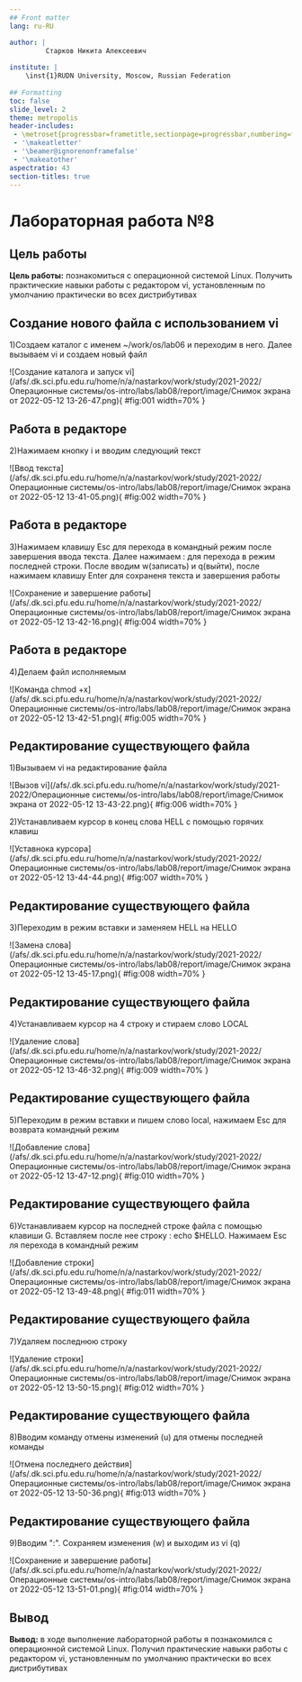 ```yaml
---
## Front matter
lang: ru-RU

author: |
         Старков Никита Алексеевич
	
institute: |
	\inst{1}RUDN University, Moscow, Russian Federation
	
## Formatting
toc: false
slide_level: 2
theme: metropolis
header-includes: 
 - \metroset{progressbar=frametitle,sectionpage=progressbar,numbering=fraction}
 - '\makeatletter'
 - '\beamer@ignorenonframefalse'
 - '\makeatother'
aspectratio: 43
section-titles: true
---
```


# Лабораторная работа №8

## Цель работы

**Цель работы:** познакомиться с операционной системой Linux. Получить практические навыки работы с редактором vi, установленным по умолчанию практически во всех дистрибутивах


## Создание нового файла с использованием vi

1)Создаем каталог с именем ~/work/os/lab06 и переходим в него. Далее вызываем vi и создаем новый файл

![Создание каталога и запуск vi](/afs/.dk.sci.pfu.edu.ru/home/n/a/nastarkov/work/study/2021-2022/Операционные системы/os-intro/labs/lab08/report/image/Снимок экрана от 2022-05-12 13-26-47.png){ #fig:001 width=70% }

## Работа в редакторе

2)Нажимаем кнопку i и вводим следующий текст

![Ввод текста](/afs/.dk.sci.pfu.edu.ru/home/n/a/nastarkov/work/study/2021-2022/Операционные системы/os-intro/labs/lab08/report/image/Снимок экрана от 2022-05-12 13-41-05.png){ #fig:002 width=70% }

## Работа в редакторе

3)Нажимаем клавишу Esc для перехода в командный режим после завершения ввода текста. Далее нажимаем : для перехода в режим последней строки. После вводим w(записать) и q(выйти), после нажимаем клавишу Enter для сохраненя текста и завершения работы 

![Сохранение и завершение работы](/afs/.dk.sci.pfu.edu.ru/home/n/a/nastarkov/work/study/2021-2022/Операционные системы/os-intro/labs/lab08/report/image/Снимок экрана от 2022-05-12 13-42-16.png){ #fig:004 width=70% }

## Работа в редакторе

4)Делаем файл исполняемым 

![Команда chmod +x](/afs/.dk.sci.pfu.edu.ru/home/n/a/nastarkov/work/study/2021-2022/Операционные системы/os-intro/labs/lab08/report/image/Снимок экрана от 2022-05-12 13-42-51.png){ #fig:005 width=70% }

## Редактирование существующего файла

1)Вызываем vi на редактирование файла

![Вызов vi](/afs/.dk.sci.pfu.edu.ru/home/n/a/nastarkov/work/study/2021-2022/Операционные системы/os-intro/labs/lab08/report/image/Снимок экрана от 2022-05-12 13-43-22.png){ #fig:006 width=70% }

2)Устанавливаем курсор в конец слова HELL с помощью горячих клавиш

![Уставнока курсора](/afs/.dk.sci.pfu.edu.ru/home/n/a/nastarkov/work/study/2021-2022/Операционные системы/os-intro/labs/lab08/report/image/Снимок экрана от 2022-05-12 13-44-44.png){ #fig:007 width=70% }

## Редактирование существующего файла

3)Переходим в режим вставки и заменяем HELL на HELLO

![Замена слова](/afs/.dk.sci.pfu.edu.ru/home/n/a/nastarkov/work/study/2021-2022/Операционные системы/os-intro/labs/lab08/report/image/Снимок экрана от 2022-05-12 13-45-17.png){ #fig:008 width=70% }

## Редактирование существующего файла

4)Устанавливаем курсор на 4 строку и стираем слово LOCAL

![Удаление слова](/afs/.dk.sci.pfu.edu.ru/home/n/a/nastarkov/work/study/2021-2022/Операционные системы/os-intro/labs/lab08/report/image/Снимок экрана от 2022-05-12 13-46-32.png){ #fig:009 width=70% }

## Редактирование существующего файла

5)Переходим в режим вставки и пишем слово local, нажимаем Esc для возврата командный режим

![Добавление слова](/afs/.dk.sci.pfu.edu.ru/home/n/a/nastarkov/work/study/2021-2022/Операционные системы/os-intro/labs/lab08/report/image/Снимок экрана от 2022-05-12 13-47-12.png){ #fig:010 width=70% }

## Редактирование существующего файла

6)Устанавливаем курсор на последней строке файла с помощью клавиши G. Вставляем после нее строку : echo $HELLO. Нажимаем Esc ля перехода в командный режим

![Добавление строки](/afs/.dk.sci.pfu.edu.ru/home/n/a/nastarkov/work/study/2021-2022/Операционные системы/os-intro/labs/lab08/report/image/Снимок экрана от 2022-05-12 13-49-48.png){ #fig:011 width=70% }

## Редактирование существующего файла

7)Удаляем последнюю строку
 
![Удаление строки](/afs/.dk.sci.pfu.edu.ru/home/n/a/nastarkov/work/study/2021-2022/Операционные системы/os-intro/labs/lab08/report/image/Снимок экрана от 2022-05-12 13-50-15.png){ #fig:012 width=70% }

## Редактирование существующего файла

8)Вводим команду отмены изменений (u) для отмены последней команды

![Отмена последнего действия](/afs/.dk.sci.pfu.edu.ru/home/n/a/nastarkov/work/study/2021-2022/Операционные системы/os-intro/labs/lab08/report/image/Снимок экрана от 2022-05-12 13-50-36.png){ #fig:013 width=70% }

## Редактирование существующего файла

9)Вводим ":". Сохраняем изменения (w) и выходим из vi (q)

![Сохранение и завершение работы](/afs/.dk.sci.pfu.edu.ru/home/n/a/nastarkov/work/study/2021-2022/Операционные системы/os-intro/labs/lab08/report/image/Снимок экрана от 2022-05-12 13-51-01.png){ #fig:014 width=70% }

## Вывод

**Вывод:** в ходе выполнение лабораторной работы я познакомился с операционной системой Linux. Получил практические навыки работы с редактором vi, установленным по умолчанию практически во всех дистрибутивах

